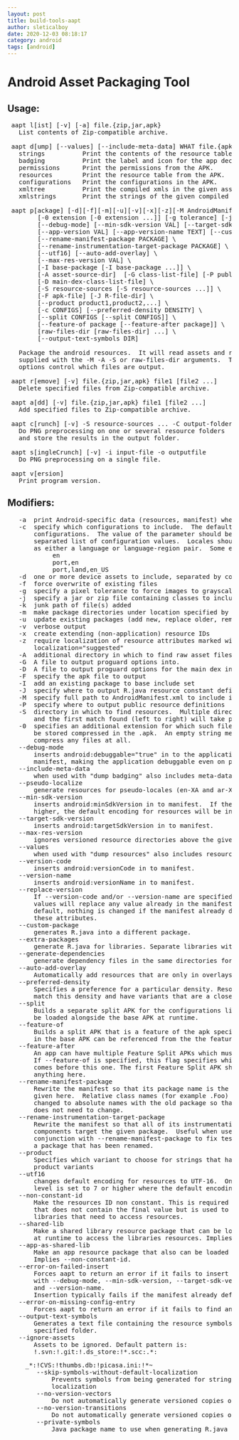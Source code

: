 ```yaml
---
layout: post
title: build-tools-aapt
author: sleticalboy
date: 2020-12-03 08:18:17
category: android
tags: [android]
---
```



# Android Asset Packaging Tool
## Usage:
<pre>
 aapt l[ist] [-v] [-a] file.{zip,jar,apk}
   List contents of Zip-compatible archive.

 aapt d[ump] [--values] [--include-meta-data] WHAT file.{apk} [asset [asset ...]]
   strings          Print the contents of the resource table string pool in the APK.
   badging          Print the label and icon for the app declared in APK.
   permissions      Print the permissions from the APK.
   resources        Print the resource table from the APK.
   configurations   Print the configurations in the APK.
   xmltree          Print the compiled xmls in the given assets.
   xmlstrings       Print the strings of the given compiled xml assets.

 aapt p[ackage] [-d][-f][-m][-u][-v][-x][-z][-M AndroidManifest.xml] \
        [-0 extension [-0 extension ...]] [-g tolerance] [-j jarfile] \
        [--debug-mode] [--min-sdk-version VAL] [--target-sdk-version VAL] \
        [--app-version VAL] [--app-version-name TEXT] [--custom-package VAL] \
        [--rename-manifest-package PACKAGE] \
        [--rename-instrumentation-target-package PACKAGE] \
        [--utf16] [--auto-add-overlay] \
        [--max-res-version VAL] \
        [-I base-package [-I base-package ...]] \
        [-A asset-source-dir]  [-G class-list-file] [-P public-definitions-file] \
        [-D main-dex-class-list-file] \
        [-S resource-sources [-S resource-sources ...]] \
        [-F apk-file] [-J R-file-dir] \
        [--product product1,product2,...] \
        [-c CONFIGS] [--preferred-density DENSITY] \
        [--split CONFIGS [--split CONFIGS]] \
        [--feature-of package [--feature-after package]] \
        [raw-files-dir [raw-files-dir] ...] \
        [--output-text-symbols DIR]

   Package the android resources.  It will read assets and resources that are
   supplied with the -M -A -S or raw-files-dir arguments.  The -J -P -F and -R
   options control which files are output.

 aapt r[emove] [-v] file.{zip,jar,apk} file1 [file2 ...]
   Delete specified files from Zip-compatible archive.

 aapt a[dd] [-v] file.{zip,jar,apk} file1 [file2 ...]
   Add specified files to Zip-compatible archive.

 aapt c[runch] [-v] -S resource-sources ... -C output-folder ...
   Do PNG preprocessing on one or several resource folders
   and store the results in the output folder.

 aapt s[ingleCrunch] [-v] -i input-file -o outputfile
   Do PNG preprocessing on a single file.

 aapt v[ersion]
   Print program version.
</pre>
## Modifiers:
<pre>
   -a  print Android-specific data (resources, manifest) when listing
   -c  specify which configurations to include.  The default is all
       configurations.  The value of the parameter should be a comma
       separated list of configuration values.  Locales should be specified
       as either a language or language-region pair.  Some examples:
            en
            port,en
            port,land,en_US
   -d  one or more device assets to include, separated by commas
   -f  force overwrite of existing files
   -g  specify a pixel tolerance to force images to grayscale, default 0
   -j  specify a jar or zip file containing classes to include
   -k  junk path of file(s) added
   -m  make package directories under location specified by -J
   -u  update existing packages (add new, replace older, remove deleted files)
   -v  verbose output
   -x  create extending (non-application) resource IDs
   -z  require localization of resource attributes marked with
       localization="suggested"
   -A  additional directory in which to find raw asset files
   -G  A file to output proguard options into.
   -D  A file to output proguard options for the main dex into.
   -F  specify the apk file to output
   -I  add an existing package to base include set
   -J  specify where to output R.java resource constant definitions
   -M  specify full path to AndroidManifest.xml to include in zip
   -P  specify where to output public resource definitions
   -S  directory in which to find resources.  Multiple directories will be scanned
       and the first match found (left to right) will take precedence.
   -0  specifies an additional extension for which such files will not
       be stored compressed in the .apk.  An empty string means to not
       compress any files at all.
   --debug-mode
       inserts android:debuggable="true" in to the application node of the
       manifest, making the application debuggable even on production devices.
   --include-meta-data
       when used with "dump badging" also includes meta-data tags.
   --pseudo-localize
       generate resources for pseudo-locales (en-XA and ar-XB).
   --min-sdk-version
       inserts android:minSdkVersion in to manifest.  If the version is 7 or
       higher, the default encoding for resources will be in UTF-8.
   --target-sdk-version
       inserts android:targetSdkVersion in to manifest.
   --max-res-version
       ignores versioned resource directories above the given value.
   --values
       when used with "dump resources" also includes resource values.
   --version-code
       inserts android:versionCode in to manifest.
   --version-name
       inserts android:versionName in to manifest.
   --replace-version
       If --version-code and/or --version-name are specified, these
       values will replace any value already in the manifest. By
       default, nothing is changed if the manifest already defines
       these attributes.
   --custom-package
       generates R.java into a different package.
   --extra-packages
       generate R.java for libraries. Separate libraries with ':'.
   --generate-dependencies
       generate dependency files in the same directories for R.java and resource package
   --auto-add-overlay
       Automatically add resources that are only in overlays.
   --preferred-density
       Specifies a preference for a particular density. Resources that do not
       match this density and have variants that are a closer match are removed.
   --split
       Builds a separate split APK for the configurations listed. This can
       be loaded alongside the base APK at runtime.
   --feature-of
       Builds a split APK that is a feature of the apk specified here. Resources
       in the base APK can be referenced from the the feature APK.
   --feature-after
       An app can have multiple Feature Split APKs which must be totally ordered.
       If --feature-of is specified, this flag specifies which Feature Split APK
       comes before this one. The first Feature Split APK should not define
       anything here.
   --rename-manifest-package
       Rewrite the manifest so that its package name is the package name
       given here.  Relative class names (for example .Foo) will be
       changed to absolute names with the old package so that the code
       does not need to change.
   --rename-instrumentation-target-package
       Rewrite the manifest so that all of its instrumentation
       components target the given package.  Useful when used in
       conjunction with --rename-manifest-package to fix tests against
       a package that has been renamed.
   --product
       Specifies which variant to choose for strings that have
       product variants
   --utf16
       changes default encoding for resources to UTF-16.  Only useful when API
       level is set to 7 or higher where the default encoding is UTF-8.
   --non-constant-id
       Make the resources ID non constant. This is required to make an R java class
       that does not contain the final value but is used to make reusable compiled
       libraries that need to access resources.
   --shared-lib
       Make a shared library resource package that can be loaded by an application
       at runtime to access the libraries resources. Implies --non-constant-id.
   --app-as-shared-lib
       Make an app resource package that also can be loaded as shared library at runtime.
       Implies --non-constant-id.
   --error-on-failed-insert
       Forces aapt to return an error if it fails to insert values into the manifest
       with --debug-mode, --min-sdk-version, --target-sdk-version --version-code
       and --version-name.
       Insertion typically fails if the manifest already defines the attribute.
   --error-on-missing-config-entry
       Forces aapt to return an error if it fails to find an entry for a configuration.
   --output-text-symbols
       Generates a text file containing the resource symbols of the R class in the
       specified folder.
   --ignore-assets
       Assets to be ignored. Default pattern is:
       !.svn:!.git:!.ds_store:!*.scc:.*:<dir>_*:!CVS:!thumbs.db:!picasa.ini:!*~
   --skip-symbols-without-default-localization
       Prevents symbols from being generated for strings that do not have a default
       localization
   --no-version-vectors
       Do not automatically generate versioned copies of vector XML resources.
   --no-version-transitions
       Do not automatically generate versioned copies of transition XML resources.
   --private-symbols
       Java package name to use when generating R.java for private resources.
</pre>
